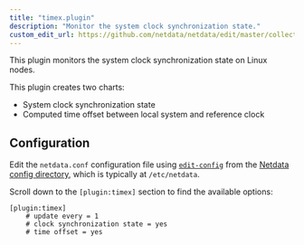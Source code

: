 ```yaml
---
title: "timex.plugin"
description: "Monitor the system clock synchronization state."
custom_edit_url: https://github.com/netdata/netdata/edit/master/collectors/timex.plugin/README.md
---
```




This plugin monitors the system clock synchronization state on Linux nodes.

This plugin creates two charts:

-   System clock synchronization state
-   Computed time offset between local system and reference clock

## Configuration

Edit the `netdata.conf` configuration file using [`edit-config`](/docs/configure/nodes#use-edit-config-to-edit-configuration-files) from the [Netdata config directory](/docs/configure/nodes#the-netdata-config-directory), which is typically at `/etc/netdata`.

Scroll down to the `[plugin:timex]` section to find the available options:

```
[plugin:timex]
    # update every = 1
    # clock synchronization state = yes
    # time offset = yes
```


